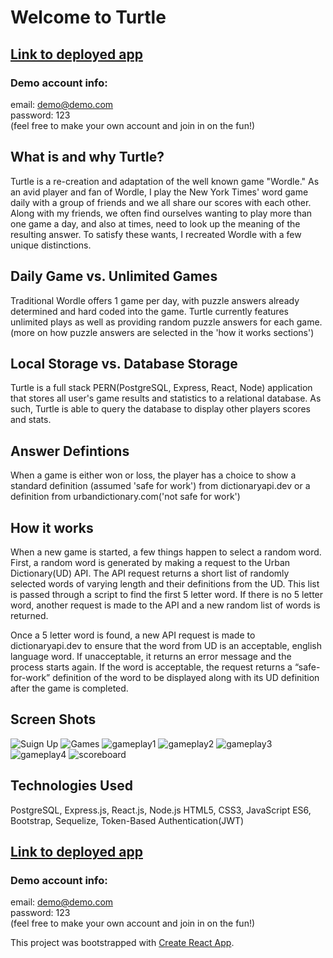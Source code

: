 # Welcome to Turtle

## [Link to deployed app](https://turtle-game.herokuapp.com/)

### Demo account info:

email: demo@demo.com<br>
password: 123<br>
(feel free to make your own account and join in on the fun!)

## What is and why Turtle?

Turtle is a re-creation and adaptation of the well known game "Wordle." As an avid player and fan of Wordle, I play the New York Times' word game daily with a group of friends and we all share our scores with each other. Along with my friends, we often find ourselves wanting to play more than one game a day, and also at times, need to look up the meaning of the resulting answer. To satisfy these wants, I recreated Wordle with a few unique distinctions.

## Daily Game vs. Unlimited Games

Traditional Wordle offers 1 game per day, with puzzle answers already determined and hard coded into the game. Turtle currently features unlimited plays as well as providing random puzzle answers for each game. (more on how puzzle answers are selected in the 'how it works sections')

## Local Storage vs. Database Storage

Turtle is a full stack PERN(PostgreSQL, Express, React, Node) application that stores all user's game results and statistics to a relational database. As such, Turtle is able to query the database to display other players scores and stats.

## Answer Defintions

When a game is either won or loss, the player has a choice to show a standard definition (assumed 'safe for work') from dictionaryapi.dev or a definition from urbandictionary.com('not safe for work')

## How it works

When a new game is started, a few things happen to select a random word. First, a random word is generated by making a request to the Urban Dictionary(UD) API. The API request returns a short list of randomly selected words of varying length and their definitions from the UD. This list is passed through a script to find the first 5 letter word. If there is no 5 letter word, another request is made to the API and a new random list of words is returned.

Once a 5 letter word is found, a new API request is made to dictionaryapi.dev to ensure that the word from UD is an acceptable, english language word. If unacceptable, it returns an error message and the process starts again. If the word is acceptable, the request returns a “safe-for-work” definition of the word to be displayed along with its UD definition after the game is completed.

## Screen Shots

![Suign Up](public/signup.PNG)
![Games](public/welcome.PNG)
![gameplay1](public/gameplay1.PNG)
![gameplay2](public/gameplay2.PNG)
![gameplay3](public/gameplay3.PNG)
![gameplay4](public/gameplay4.PNG)
![scoreboard](public/scoreboard.PNG)

## Technologies Used

PostgreSQL, Express.js, React.js, Node.js HTML5, CSS3, JavaScript ES6, Bootstrap, Sequelize, Token-Based Authentication(JWT)

## [Link to deployed app](https://turtle-game.herokuapp.com/)

### Demo account info:

email: demo@demo.com<br>
password: 123<br>
(feel free to make your own account and join in on the fun!)

This project was bootstrapped with [Create React App](https://github.com/facebook/create-react-app).

